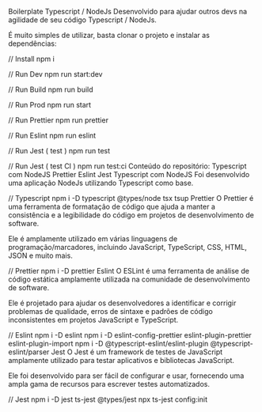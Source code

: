 Boilerplate Typescript / NodeJs
Desenvolvido para ajudar outros devs na agilidade de seu código Typescript / NodeJs.

É muito simples de utilizar, basta clonar o projeto e instalar as dependências:

  // Install
    npm i

  // Run Dev
    npm run start:dev

  // Run Build
    npm run build

  // Run Prod
    npm run start

  // Run Prettier
    npm run prettier

  // Run Eslint
    npm run eslint

  // Run Jest ( test )
    npm run test

  // Run Jest ( test CI )
    npm run test:ci
Conteúdo do repositório:
Typescript com NodeJS
Prettier
Eslint
Jest
Typescript com NodeJS
Foi desenvolvido uma aplicação NodeJs utilizando Typescript como base.

  // Typescript
  npm i -D typescript @types/node tsx tsup
Prettier
O Prettier é uma ferramenta de formatação de código que ajuda a manter a consistência e a legibilidade do código em projetos de desenvolvimento de software.

Ele é amplamente utilizado em várias linguagens de programação/marcadores, incluindo JavaScript, TypeScript, CSS, HTML, JSON e muito mais.

  // Prettier
  npm i -D prettier
Eslint
O ESLint é uma ferramenta de análise de código estática amplamente utilizada na comunidade de desenvolvimento de software.

Ele é projetado para ajudar os desenvolvedores a identificar e corrigir problemas de qualidade, erros de sintaxe e padrões de código inconsistentes em projetos JavaScript e TypeScript.

  // Eslint
  npm i -D eslint
  npm i -D eslint-config-prettier eslint-plugin-prettier eslint-plugin-import
  npm i -D @typescript-eslint/eslint-plugin @typescript-eslint/parser
Jest
O Jest é um framework de testes de JavaScript amplamente utilizado para testar aplicativos e bibliotecas JavaScript.

Ele foi desenvolvido para ser fácil de configurar e usar, fornecendo uma ampla gama de recursos para escrever testes automatizados.

  // Jest
  npm i -D jest ts-jest @types/jest
  npx ts-jest config:init
